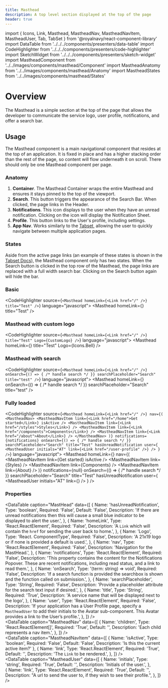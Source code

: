 ```yaml
---
title: Masthead
description: A top level section displayed at the top of the page
header: true
---
```


import { Icons, Link, Masthead, MastheadNav, MastheadNavItem, MastheadUser, Tab, TabSet } from '@royalnavy/react-component-library'
import DataTable from '../../../components/presenters/data-table'
import CodeHighlighter from '../../../components/presenters/code-highlighter'
import SketchWidget from '../../../components/presenters/sketch-widget'
import MastheadComponent from '../../images/components/masthead/Component'
import MastheadAnatomy from '../../images/components/masthead/Anatomy'
import MastheadStates from '../../images/components/masthead/States'


# Overview
The Masthead is a simple section at the top of the page that allows the developer to communicate the service logo, user profile, notifications, and offer a search bar.

<MastheadComponent />

## Usage

<TabSet>

<Tab title="Design">

  <SketchWidget name="Masthead" href="/standards-toolkit.sketch" />

  The Masthead component is a main navigational component that resides at the top of an application. It is fixed in place and has a higher stacking order than the rest of the page, so content will flow underneath it on scroll. There should only be one Masthead component per page.

  ### Anatomy

  <MastheadAnatomy />

  1. **Container**. The Masthead Container wraps the entire Masthead and ensures it stays pinned to the top of the viewport.
  2. **Search**. This button triggers the appearance of the Search Bar. When clicked, the page links in the Header.
  3. **Notifications**. This icon displays to the user when they have an unread notification. Clicking on the icon will display the Notification Sheet.
  4. **Profile**. This button links to the User's profile, including settings.
  5. **App Nav**. Works similarly to the [Tabset](/components/tab-set/), allowing the user to quickly navigate between multiple application pages.

### States
Aside from the active page links (an example of these states is shown in the [Tabset Docs](/components/tab-set/)), the Masthead component only has two states. When the Search button is clicked in the top row of the Masthead, the page links are replaced with a full width search bar. Clicking on the Search button again will hide the bar.
<MastheadStates />

</Tab>


<Tab title="Develop">

### Basic
<CodeHighlighter source={`<Masthead
  homeLink={<Link href="/" />}
  title="Test"
/>`} language="javascript">
<Masthead
  homeLink={<Link href="/" />}
  title="Test"
/>
</CodeHighlighter>

### Masthead with custom logo
<CodeHighlighter source={`<Masthead
  homeLink={<Link href="/" />}
  title="Test"
  Logo={CustomLogo}
/>`} language="javascript">
<Masthead
  homeLink={<Link href="/" />}
  title="Test"
  Logo={Icons.Bell}
/>
</CodeHighlighter>

### Masthead with search
<CodeHighlighter source={`<Masthead
  homeLink={<Link href="/" />}
  onSearch={() => { /* handle search */ }}
  searchPlaceholder="Search"
  title="test"
/>`} language="javascript">
<Masthead
  homeLink={<Link href="/" />}
  onSearch={() => { /* handle search */ }}
  searchPlaceholder="Search"
  title="test"
/>
</CodeHighlighter>

### Fully loaded
<CodeHighlighter source={`<Masthead
  homeLink={<Link href="/" />}
  nav={(
    <MastheadNav>
      <MastheadNavItem link={<Link href="/home">Get started</Link>} isActive />
      <MastheadNavItem link={<Link href="/styles">Styles</Link>} />
      <MastheadNavItem link={<Link href="/components">Components</Link>} />
      <MastheadNavItem link={<Link href="/about">About</Link>} />
    </MastheadNav>
  )}
  notifications={notifications}
  onSearch={() => { /* handle search */ }}
  searchPlaceholder="Search"
  title="Test"
  hasUnreadNotification
  user={
    <MastheadUser initials="AT" link={<Link href="/user-profile" />} />
  }
/>`} language="javascript">
<Masthead
  homeLink={<Link href="/" />}
  nav={(
    <MastheadNav>
      <MastheadNavItem link={<Link href="/home">Get started</Link>} isActive />
      <MastheadNavItem link={<Link href="/styles">Styles</Link>} />
      <MastheadNavItem link={<Link href="/components">Components</Link>} />
      <MastheadNavItem link={<Link href="/about">About</Link>} />
    </MastheadNav>
  )}
  notifications={null}
  onSearch={() => { /* handle search */ }}
  searchPlaceholder="Search"
  title="Test"
  hasUnreadNotification
  user={
    <MastheadUser initials="AT" link={<Link href="/user-profile" />} />
  }
/>
</CodeHighlighter>

### Properties
<DataTable caption="MastHead" data={[
  {
    Name: 'hasUnreadNotification',
    Type: 'boolean',
    Required: 'False',
    Default: 'False',
    Description: 'If there are unread notifications then this will cause a small blue indicator to be displayed to alert the user.',
  },
  {
    Name: 'homeLink',
    Type: 'React.ReactElement<LinkTypes>',
    Required: 'False',
    Description: 'A `Link` which will contain the `href` for sending the user back to home.',
  },
  {
    Name: 'Logo',
    Type: 'React. ComponentType',
    Required: 'False',
    Description: 'A 21x19 logo or if none is provided a default is used.',
  },
  {
    Name: 'nav',
    Type: 'React.ReactElement<ScrollableNavProps>',
    Required: 'False',
    Description: 'Navigation for the MastHead.',
  },
  {
    Name: 'notifications',
    Type: 'React.ReactElement<NotificationsProps>',
    Required: 'False',
    Description: 'This property contains the content for the Notifications Popover. These are recent notifications, including read status, and a link to read them.',
  },
  {
    Name: 'onSearch',
    Type: '(term: string) => void',
    Required: 'False',
    Description: 'If a search function is provided the searchbox is shown and the function called on submission.',
  },
  {
    Name: 'searchPlaceholder',
    Type: 'String',
    Required: 'False',
    Description: 'Provide a placeholder attribute for the search text input if desired.',
  },
  {
    Name: 'title',
    Type: 'String',
    Required: 'True',
    Description: 'A service name that will be displayed next to the logo',
  },
  {
    Name: 'user',
    Type: 'React.ReactElement<MastheadUserProps>',
    Required: 'False',
    Description: 'If your application has a User Profile page, specify a `MastheadUser` to add their initials to the Avatar sub-component. This Avatar provides a link to the User’s profile.',
  },
]} />
<br />
<DataTable caption="MastheadNav" data={[
  {
    Name: 'children',
    Type: 'React.ReactElement<ScrollableNavItemProps>[]',
    Required: 'True',
    Default: '',
    Description: 'Each child represents a nav item.',
  },
]} />
<br />
<DataTable caption="MastheadNavItem" data={[
  {
    Name: 'isActive',
    Type: 'boolean',
    Required: 'False',
    Default: 'False',
    Description: 'Is this the current active item?'
  },
  {
    Name: 'link',
    Type: 'React.ReactElement<LinkTypes>',
    Required: 'True',
    Default: '',
    Description: 'The `Link` to be rendered.',
  },
]} />
<br />
<DataTable caption="MastheadUser" data={[
  {
    Name: 'initials',
    Type: 'string',
    Required: 'True',
    Default: '',
    Description: 'Initials of the user.',
  },  
  {
    Name: 'link',
    Type: 'React.ReactElement<LinkTypes>',
    Required: 'True',
    Default: '',
    Description: "A url to send the user to, if they wish to see their profile.",
  },
]} />
</Tab>
</TabSet>
